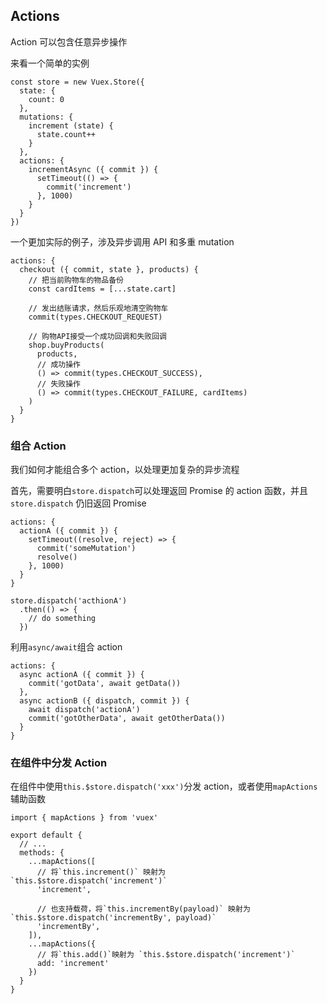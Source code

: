 ## Actions

Action 可以包含任意异步操作

来看一个简单的实例

```
const store = new Vuex.Store({
  state: {
    count: 0
  },
  mutations: {
    increment (state) {
      state.count++
    }
  },
  actions: {
    incrementAsync ({ commit }) {
      setTimeout(() => {
        commit('increment')
      }, 1000)
    }
  }
})
```

一个更加实际的例子，涉及异步调用 API 和多重 mutation

```
actions: {
  checkout ({ commit, state }, products) {
    // 把当前购物车的物品备份
    const cardItems = [...state.cart]

    // 发出结账请求，然后乐观地清空购物车
    commit(types.CHECKOUT_REQUEST)

    // 购物API接受一个成功回调和失败回调
    shop.buyProducts(
      products,
      // 成功操作
      () => commit(types.CHECKOUT_SUCCESS),
      // 失败操作
      () => commit(types.CHECKOUT_FAILURE, cardItems)
    )
  }
}
```

### 组合 Action

我们如何才能组合多个 action，以处理更加复杂的异步流程

首先，需要明白`store.dispatch`可以处理返回 Promise 的 action 函数，并且`store.dispatch`
仍旧返回 Promise

```
actions: {
  actionA ({ commit }) {
    setTimeout((resolve, reject) => {
      commit('someMutation')
      resolve()
    }, 1000)
  }
}
```

```
store.dispatch('acthionA')
  .then(() => {
    // do something
  })
```

利用`async/await`组合 action

```
actions: {
  async actionA ({ commit }) {
    commit('gotData', await getData())
  },
  async actionB ({ dispatch, commit }) {
    await dispatch('actionA')
    commit('gotOtherData', await getOtherData())
  }
}
```

### 在组件中分发 Action

在组件中使用`this.$store.dispatch('xxx')`分发 action，或者使用`mapActions`辅助函数

```
import { mapActions } from 'vuex'

export default {
  // ...
  methods: {
    ...mapActions([
      // 将`this.increment()` 映射为 `this.$store.dispatch('increment')`
      'increment',

      // 也支持载荷，将`this.incrementBy(payload)` 映射为`this.$store.dispatch('incrementBy', payload)`
      'incrementBy',
    ]),
    ...mapActions({
      // 将`this.add()`映射为 `this.$store.dispatch('increment')`
      add: 'increment'
    })
  }
}
```
